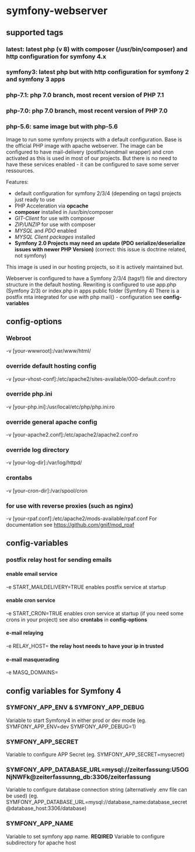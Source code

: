 # symfony-webserver

## supported tags
### latest: latest php (v 8) with composer (/usr/bin/composer) and http configuration for symfony 4.x
### symfony3: latest php but with http configuration for symfony 2 and symfony 3 apps
### php-7.1: php 7.0 branch, most recent version of PHP 7.1
### php-7.0: php 7.0 branch, most recent version of PHP 7.0
### php-5.6: same image but with php-5.6

Image to run some symfony projects with a default configuration. Base is the official PHP image with apache webserver.
The image can be configured to have mail-delivery (postfix/sendmail wrapper) and cron activated as this is used in most of our projects. But there is no need to have these services enabled - it can be configured to save some server ressources.

Features:
* default configuration for symfony 2/3/4 (depending on tags) projects just ready to use
* PHP Acceleration via __opcache__
* __composer__ installed in /usr/bin/composer
* _GIT-Client_ for use with composer
* _ZIP/UNZIP_ for use with composer
* _MYSQL_ and _PDO_ enabled
* _MYSQL Client packages_ installed
* __Symfony 2.0 Projects may need an update (PDO serialize/deserialize issues with newer PHP Version)__ (correct: this issue is doctrine related, not symfony)

This image is used in our hosting projects, so it is actively maintained but.

Webserver is configured to have a Symfony 2/3/4 (tags!!) file and directory structure in the default hosting. Rewriting is configured to use app.php (Symfony 2/3) or index.php in apps public folder (Symfony 4)
There is a postfix mta integrated for use with php mail() - configuration see __config-variables__


## config-options

### Webroot
-v [your-wwwroot]:/var/www/html/
### override default hosting config
-v [your-vhost-conf]:/etc/apache2/sites-available/000-default.conf:ro
### override php.ini
-v [your-php.ini]:/usr/local/etc/php/php.ini:ro
### override general apache config 
-v [your-apache2.conf]:/etc/apache2/apache2.conf:ro
### override log directory
-v [your-log-dir]:/var/log/httpd/ 
### crontabs
-v [your-cron-dir]:/var/spool/cron
### for use with reverse proxies (such as nginx)
-v [your-rpaf.conf]:/etc/apache2/mods-available/rpaf.conf
For documentation see https://github.com/gnif/mod_rpaf 

## config-variables
### postfix relay host for sending emails
#### enable email service
-e START_MAILDELIVERY=TRUE enables postfix service at startup
#### enable cron service
-e START_CRON=TRUE enables cron service at startup (if you need some crons in your project)
see also __crontabs__ in __config-options__ 
#### e-mail relaying 
-e RELAY_HOST=<relay>
__the relay host needs to have your ip in trusted__
#### e-mail masquerading
-e MASQ_DOMAINS=<masq domains>

## config variables for Symfony 4
### SYMFONY_APP_ENV & SYMFONY_APP_DEBUG
Variable to start Symfony4 in either prod or dev mode (eg. SYMFONY_APP_ENV=dev SYMFONY_APP_DEBUG=1)
### SYMFONY_APP_SECRET
Variable to configure APP Secret (eg. SYMFONY_APP_SECRET=mysecret)
### SYMFONY_APP_DATABASE_URL=mysql://zeiterfassung:U5OGNjNWFk@zeiterfassunng_db:3306/zeiterfassung
Variable to configure database connection string (alternatively .env file can be used) (eg. SYMFONY_APP_DATABASE_URL=mysql://database_name:database_secret@database_host:3306/database)
### SYMFONY_APP_NAME
Variable to set symfony app name. __REQIRED__ Variable to configure subdirectory for apache host 
